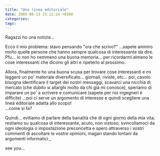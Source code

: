 ```yaml
---
title: "Una linea editoriale"
date: 2005-06-13 15:12:24 +0100
categories: 
tags: 
---
```


Ragazzi ho una notizia... 

Ecco il mio problema: stavo pensando "ora che scrivo?" ...sapete ammiro molto quelle persone che hanno sempre qualcosa di interessante da dire. Pfu... io non ho nemmeno una buona memoria... per ricordarmi almeno le cose interessanti che dicono gli altri e ripeterlo al prossimo. 

Allora, finalmente ho una buona scusa per trovare cose interessanti e mi leggerò un po' materiale diversificato... giornali, riviste, etc... poi, cavolo bisogna identificare il target dei nostri messaggi, scavarci una nicchia di mercato (che dubito si allarghi molto da chi già mi conosce), speriamo di imparare un po' a scrivere e comunicare (sapete per noi ingegneri è difficile) ...poi ci serve un argomento di interesse e quindi scegliere una linea editoriale adatta allo scopo!  
...come si fa? 

Quindi... evitiamo di parlare della banalità che di ogni giorno della mia vita; restiamo su qualcosa di interessante, acuto, non vistoso; svincoliamoci da ogni ideologia o impostazione preconcetta e spero attraverso i vostri commenti di ascoltare le vostre opinioni, magari stando lontani da argomenti informatici *_* 

see you...


